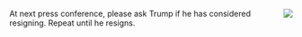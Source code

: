 <img src="http://scripting.com/images/2020/04/06/rooster.png" border="0" align="right">At next press conference, please ask Trump if he has considered resigning. Repeat until he resigns. 
